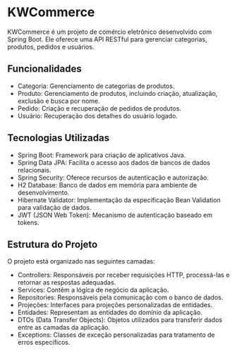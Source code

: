 # KWCommerce

KWCommerce é um projeto de comércio eletrônico desenvolvido com Spring Boot. Ele oferece uma API RESTful para gerenciar categorias, produtos, pedidos e usuários.

## Funcionalidades

- Categoria: Gerenciamento de categorias de produtos.
- Produto: Gerenciamento de produtos, incluindo criação, atualização, exclusão e busca por nome.
- Pedido: Criação e recuperação de pedidos de produtos.
- Usuário: Recuperação dos detalhes do usuário logado.

## Tecnologias Utilizadas
- Spring Boot: Framework para criação de aplicativos Java.
- Spring Data JPA: Facilita o acesso aos dados de bancos de dados relacionais.
- Spring Security: Oferece recursos de autenticação e autorização.
- H2 Database: Banco de dados em memória para ambiente de desenvolvimento.
- Hibernate Validator: Implementação da especificação Bean Validation para validação de dados.
- JWT (JSON Web Token): Mecanismo de autenticação baseado em tokens.

## Estrutura do Projeto
O projeto está organizado nas seguintes camadas:

- Controllers: Responsáveis por receber requisições HTTP, processá-las e retornar as respostas adequadas.
- Services: Contêm a lógica de negócio da aplicação.
- Repositories: Responsáveis pela comunicação com o banco de dados.
- Projeções: Interfaces para projeções personalizadas de entidades.
- Entidades: Representam as entidades do domínio da aplicação.
- DTOs (Data Transfer Objects): Objetos utilizados para transferir dados entre as camadas da aplicação.
- Exceptions: Classes de exceção personalizadas para tratamento de erros específicos.


